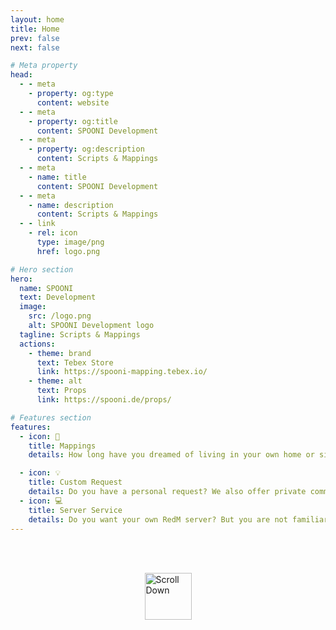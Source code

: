```yaml
---
layout: home
title: Home
prev: false
next: false

# Meta property
head:
  - - meta
    - property: og:type
      content: website
  - - meta
    - property: og:title
      content: SPOONI Development
  - - meta
    - property: og:description
      content: Scripts & Mappings
  - - meta
    - name: title
      content: SPOONI Development
  - - meta
    - name: description
      content: Scripts & Mappings
  - - link
    - rel: icon
      type: image/png
      href: logo.png

# Hero section
hero:
  name: SPOONI
  text: Development
  image:
    src: /logo.png
    alt: SPOONI Development logo
  tagline: Scripts & Mappings
  actions:
    - theme: brand
      text: Tebex Store
      link: https://spooni-mapping.tebex.io/
    - theme: alt
      text: Props
      link: https://spooni.de/props/

# Features section
features:
  - icon: 🗿
    title: Mappings
    details: How long have you dreamed of living in your own home or simply benefiting from the city's most important properties? With great attention to detail and authenticity, we offer excellent mappings. Our goal is to give you a new perspective on your favorite places and integrate them seamlessly into your roleplay.

  - icon: 💡
    title: Custom Request
    details: Do you have a personal request? We also offer private commissions. Whether it's a script, mapping or placeable props - anything is possible. With specific ideas from you and our understanding of authenticity and good role-playing, we can help you fulfill your wish and put a smile on your face.
  - icon: 💻
    title: Server Service 
    details: Do you want your own RedM server? But you are not familiar with the technology or have problems setting it up? No problem! Get in touch with us on our Discord. Our expert developers can help you with everything from advice to setting up and troubleshooting your server.
---
```


<style>
  html {
    scroll-behavior: smooth;
  }
  .center-arrow {
    display: flex;
    justify-content: center;
    margin-top: 2rem;
  }
</style>


<br>

<div class="center-arrow">
  <a href="#sponsors" style="text-decoration: none;">
    <img src="/arrow.png" alt="Scroll Down" style="width: 75px; height: 75px;" />
  </a>
</div>

<script setup>
import {
  VPTeamPage,
  VPTeamPageTitle,
  VPTeamMembers,
  VPTeamPageSection
} from 'vitepress/theme'

const sponsors = [
    {
        avatar: 'https://cdn.discordapp.com/icons/1080957020796096664/27692dfcbf10cf409412f4c213eda4cf.webp?size=128',
        name: 'n-core',
        title: 'RDR2 Roleplay Server',
        links: [
            { icon: 'discord', link: 'https://discord.gg/3Kbjdu5cFZ' },
        ]
    },
    {
        avatar: 'https://cdn.discordapp.com/icons/1153427642297614398/a_deec25fe81c88ac8d5cd8e58539da396.webp?size=128',
        name: 'American Dreams',
        title: 'RDR2 Roleplay Server',
        links: [
            { icon: 'discord', link: 'https://discord.gg/eck4zVn3Zm' },
        ]
    },
    {
        avatar: 'https://cdn.discordapp.com/icons/1262666167089369119/705dbb0c48c53ddd8c824649b6d0a662.webp?size=128',
        name: 'Babylon 1819',
        title: 'RDR2 Roleplay Server',
        links: [
            { icon: 'discord', link: 'https://discord.gg/UKDZ5euhd5' },
        ]
    },
    {
        avatar: 'https://cdn.discordapp.com/icons/1052829950119530547/73dbc607b1932d82bb654668938ff6cd.webp?size=128',
        name: 'Last Hope RP',
        title: 'RDR2 Roleplay Server',
        links: [
            { icon: 'discord', link: 'https://discord.gg/7n3wf96RpZ' },
        ]
    },
    {
        avatar: 'https://cdn.discordapp.com/icons/1143862512937336933/99dec736bccbd1b0902d8f613eec5075.webp?size=128',
        name: 'Last Hope RP',
        title: 'Golden Plains',
        links: [
            { icon: 'discord', link: 'https://discord.gg/MFnB9BDcYP' },
        ]
    },
]

</script>

<VPTeamPage id="sponsors">
  <VPTeamPageTitle>
    <template #title>Sponsored projects</template>
    <template #lead></template>
  </VPTeamPageTitle>

<VPTeamPageSection>
    <template #lead></template>
    <template #members>
     <VPTeamMembers size="medium" :members="sponsors" />
    </template>
</VPTeamPageSection>
</VPTeamPage>
